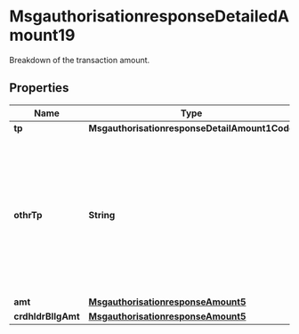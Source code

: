 

# MsgauthorisationresponseDetailedAmount19

Breakdown of the transaction amount.

## Properties

| Name | Type | Description | Notes |
|------------ | ------------- | ------------- | -------------|
|**tp** | **MsgauthorisationresponseDetailAmount1Code** |  |  [optional] |
|**othrTp** | **String** | The code identifying the classification of the Breakdown Amount when the Breakdown Amount Type is \&quot;OTHN\&quot; or \&quot;OTHP,\&quot; which indicate a national, network, or customer specific value. |  [optional] |
|**amt** | [**MsgauthorisationresponseAmount5**](MsgauthorisationresponseAmount5.md) |  |  [optional] |
|**crdhldrBllgAmt** | [**MsgauthorisationresponseAmount5**](MsgauthorisationresponseAmount5.md) |  |  [optional] |



